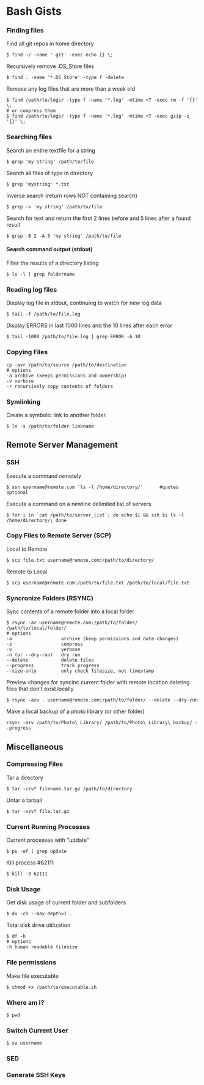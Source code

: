 # Bash Gists

### Finding files

Find all git repos in home directory

    $ find ~/ -name '.git' -exec echo {} \;

Recursively remove .DS_Store files

    $ find . -name '*.DS_Store' -type f -delete

Remove any log files that are more than a week old

    $ find /path/to/logs/ -type f -name '*.log' -mtime +7 -exec rm -f '{}' \;
    # or compress them
    $ find /path/to/logs/ -type f -name '*.log' -mtime +7 -exec gzip -q '{}' \;

### Searching files

Search an entire textfile for a string

    $ grep 'my string' /path/to/file

Search all files of type in directory

    $ grep 'mystring' *.txt

Inverse search (return rows NOT containing search)

    $ grep -v 'my string' /path/to/file

Search for text and return the first 2 lines before and 5 lines after a found result

    $ grep -B 2 -A 5 'my string' /path/to/file

#### Search command output (stdout)

Filter the results of a directory listing

    $ ls -l | grep foldername

### Reading log files

Display log file in stdout, continuing to watch for new log data

    $ tail -f /path/to/file.log

Display ERRORS in last 1000 lines and the 10 lines after each error

    $ tail -1000 /path/to/file.log | grep ERROR -A 10

### Copying Files

    cp -avr /path/to/source /path/to/destination
    # options
    -a archive (keeps permissions and ownership)
    -v verbose
    -r recursively copy contents of folders

### Symlinking

Create a symbolic link to another folder.

    $ ln -s /path/to/folder linkname

## Remote Server Management

### SSH

Execute a command remotely

    $ ssh username@remote.com 'ls -l /home/directory/'      #quotes optional

Execute a command on a newline delimited list of servers

    $ for i in `cat /path/to/server_list`; do echo $i && ssh $i ls -l /home/directory/; done

### Copy Files to Remote Server (SCP)

Local to Remote

    $ scp file.txt username@remote.com:/path/to/directory/

Remote to Local

    $ scp username@remote.com:/path/to/file.txt /path/to/local/file.txt

### Syncronize Folders (RSYNC)

Sync contents of a remote folder into a local folder

    $ rsync -az username@remote.com:/path/to/folder/ /path/to/local/folder/
    # options
    -a                  archive (keep permissions and date changes)
    -z                  compress
    -v                  verbose
    -n (or --dry-run)   dry run
    --delete            delete files
    --progress          track progress
    --size-only         only check filesize, not timestamp

Preview changes for syncinc current folder with remote location deleting files that don't exist locally

    $ rsync -azv . username@remote.com:/path/to/folder/ --delete --dry-run

Make a local backup of a photo library (or other folder)

    rsync -azv /path/to/Photo\ Library/ /path/to/Photo\ Library\ backup/ --progress

## Miscellaneous

### Compressing Files

Tar a directory

    $ tar -czvf filename.tar.gz /path/to/directory

Untar a tarball

    $ tar -xzvf file.tar.gz

### Current Running Processes

Current processes with "update"

    $ ps -ef | grep update

Kill process #62111

    $ kill -9 62111

### Disk Usage

Get disk usage of current folder and subfolders

    $ du -ch --max-depth=1 .

Total disk drive utilization

    $ df -h
    # options
    -h human readable filesize

### File permissions

Make file executable

    $ chmod +x /path/to/executable.sh


### Where am I?

    $ pwd

### Switch Current User

    $ su username

### SED

### Generate SSH Keys
